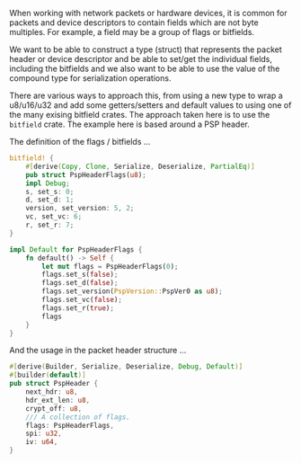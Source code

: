 
When working with network packets or hardware devices, it is common for packets
and device descriptors to contain fields which are not byte multiples. For
example, a field may be a group of flags or bitfields.

We want to be able to construct a type (struct) that represents the packet
header or device descriptor and be able to set/get the individual fields,
including the bitfields and we also want to be able to use the value of the
compound type for serialization operations.

There are various ways to approach this, from using a new type to wrap a
u8/u16/u32 and add some getters/setters and default values to using one of the
many exising bitfield crates. The approach taken here is to use the `bitfield`
crate. The example here is based around a PSP header.

The definition of the flags / bitfields ...

```Rust
bitfield! {
    #[derive(Copy, Clone, Serialize, Deserialize, PartialEq)]
    pub struct PspHeaderFlags(u8);
    impl Debug;
    s, set_s: 0;
    d, set_d: 1;
    version, set_version: 5, 2;
    vc, set_vc: 6;
    r, set_r: 7;
}

impl Default for PspHeaderFlags {
    fn default() -> Self {
        let mut flags = PspHeaderFlags(0);
        flags.set_s(false);
        flags.set_d(false);
        flags.set_version(PspVersion::PspVer0 as u8);
        flags.set_vc(false);
        flags.set_r(true);
        flags
    }
}
```
And the usage in the packet header structure ...

```Rust
#[derive(Builder, Serialize, Deserialize, Debug, Default)]
#[builder(default)]
pub struct PspHeader {
    next_hdr: u8,
    hdr_ext_len: u8,
    crypt_off: u8,
    /// A collection of flags.
    flags: PspHeaderFlags,
    spi: u32,
    iv: u64,
}
```